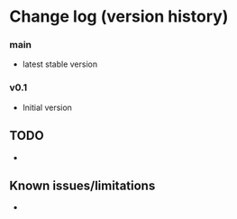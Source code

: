 # Change log (version history)

### main
- latest stable version

### v0.1
- Initial version


## TODO
- 

## Known issues/limitations
- 